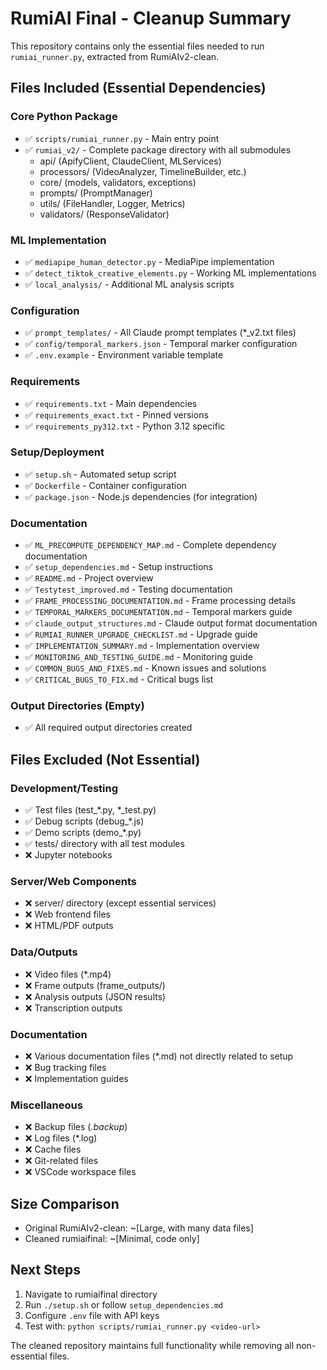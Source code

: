 # RumiAI Final - Cleanup Summary

This repository contains only the essential files needed to run `rumiai_runner.py`, extracted from RumiAIv2-clean.

## Files Included (Essential Dependencies)

### Core Python Package
- ✅ `scripts/rumiai_runner.py` - Main entry point
- ✅ `rumiai_v2/` - Complete package directory with all submodules
  - api/ (ApifyClient, ClaudeClient, MLServices)
  - processors/ (VideoAnalyzer, TimelineBuilder, etc.)
  - core/ (models, validators, exceptions)
  - prompts/ (PromptManager)
  - utils/ (FileHandler, Logger, Metrics)
  - validators/ (ResponseValidator)

### ML Implementation
- ✅ `mediapipe_human_detector.py` - MediaPipe implementation
- ✅ `detect_tiktok_creative_elements.py` - Working ML implementations
- ✅ `local_analysis/` - Additional ML analysis scripts

### Configuration
- ✅ `prompt_templates/` - All Claude prompt templates (*_v2.txt files)
- ✅ `config/temporal_markers.json` - Temporal marker configuration
- ✅ `.env.example` - Environment variable template

### Requirements
- ✅ `requirements.txt` - Main dependencies
- ✅ `requirements_exact.txt` - Pinned versions
- ✅ `requirements_py312.txt` - Python 3.12 specific

### Setup/Deployment
- ✅ `setup.sh` - Automated setup script
- ✅ `Dockerfile` - Container configuration
- ✅ `package.json` - Node.js dependencies (for integration)

### Documentation
- ✅ `ML_PRECOMPUTE_DEPENDENCY_MAP.md` - Complete dependency documentation
- ✅ `setup_dependencies.md` - Setup instructions
- ✅ `README.md` - Project overview
- ✅ `Testytest_improved.md` - Testing documentation
- ✅ `FRAME_PROCESSING_DOCUMENTATION.md` - Frame processing details
- ✅ `TEMPORAL_MARKERS_DOCUMENTATION.md` - Temporal markers guide
- ✅ `claude_output_structures.md` - Claude output format documentation
- ✅ `RUMIAI_RUNNER_UPGRADE_CHECKLIST.md` - Upgrade guide
- ✅ `IMPLEMENTATION_SUMMARY.md` - Implementation overview
- ✅ `MONITORING_AND_TESTING_GUIDE.md` - Monitoring guide
- ✅ `COMMON_BUGS_AND_FIXES.md` - Known issues and solutions
- ✅ `CRITICAL_BUGS_TO_FIX.md` - Critical bugs list

### Output Directories (Empty)
- ✅ All required output directories created

## Files Excluded (Not Essential)

### Development/Testing
- ✅ Test files (test_*.py, *_test.py)
- ✅ Debug scripts (debug_*.js)
- ✅ Demo scripts (demo_*.py)
- ✅ tests/ directory with all test modules
- ❌ Jupyter notebooks

### Server/Web Components
- ❌ server/ directory (except essential services)
- ❌ Web frontend files
- ❌ HTML/PDF outputs

### Data/Outputs
- ❌ Video files (*.mp4)
- ❌ Frame outputs (frame_outputs/)
- ❌ Analysis outputs (JSON results)
- ❌ Transcription outputs

### Documentation
- ❌ Various documentation files (*.md) not directly related to setup
- ❌ Bug tracking files
- ❌ Implementation guides

### Miscellaneous
- ❌ Backup files (*.backup*)
- ❌ Log files (*.log)
- ❌ Cache files
- ❌ Git-related files
- ❌ VSCode workspace files

## Size Comparison

- Original RumiAIv2-clean: ~[Large, with many data files]
- Cleaned rumiaifinal: ~[Minimal, code only]

## Next Steps

1. Navigate to rumiaifinal directory
2. Run `./setup.sh` or follow `setup_dependencies.md`
3. Configure `.env` file with API keys
4. Test with: `python scripts/rumiai_runner.py <video-url>`

The cleaned repository maintains full functionality while removing all non-essential files.